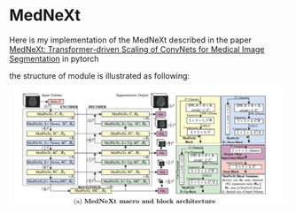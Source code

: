 # MedNeXt
Here is my implementation of the MedNeXt described in the paper [MedNeXt: Transformer-driven Scaling of ConvNets for Medical Image Segmentation](https://arxiv.org/pdf/2303.09975.pdf) in pytorch

the structure of module is illustrated as following:

![pic](architecture.png)

